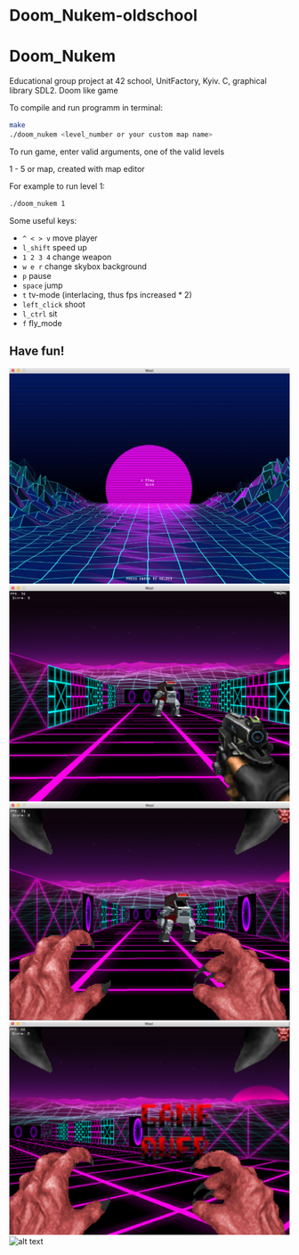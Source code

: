 # Doom_Nukem-oldschool

# Doom_Nukem
Educational group project at 42 school, UnitFactory, Kyiv. C, graphical library SDL2. Doom like game

To compile and run programm in terminal:
```bash
make
./doom_nukem <level_number or your custom map name>
```
To run game, enter valid arguments, one of the valid levels

1 - 5 or map, created with map editor

For example to run level 1:
```bash
./doom_nukem 1
```
Some useful keys:

* `^ < > v` move player
* `l_shift` speed up 
* `1 2 3 4` change weapon
* `w e r` change skybox background
* `p` pause
* `space` jump
* `t` tv-mode (interlacing, thus fps increased * 2)
* `left_click` shoot
* `l_ctrl` sit
* `f` fly_mode 
## Have fun!

![alt text](https://github.com/DA-NDI/Wolf3d/blob/master/screenshot_4.png)
![alt text](https://github.com/DA-NDI/Wolf3d/blob/master/screenshot_1.png)
![alt text](https://github.com/DA-NDI/Wolf3d/blob/master/screenshot_2.png)
![alt text](https://github.com/DA-NDI/Wolf3d/blob/master/screenshot_3.png)
![alt text](https://github.com/DA-NDI/Wolf3d/blob/master/wolf1.gif)
